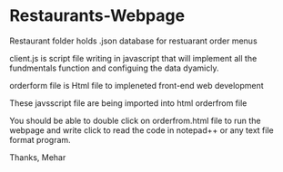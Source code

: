 # Restaurants-Webpage

Restaurant folder holds .json database for restuarant order menus

client.js is script file writing in javascript that will implement all the fundmentals function and configuing the data dyamicly.

orderform file is Html file to impleneted front-end web development

These javsscript file are being imported into html orderfrom file

You should be able to double click on orderfrom.html file to run the webpage and write click to read the code in notepad++ or any text file format program.


Thanks,
Mehar

